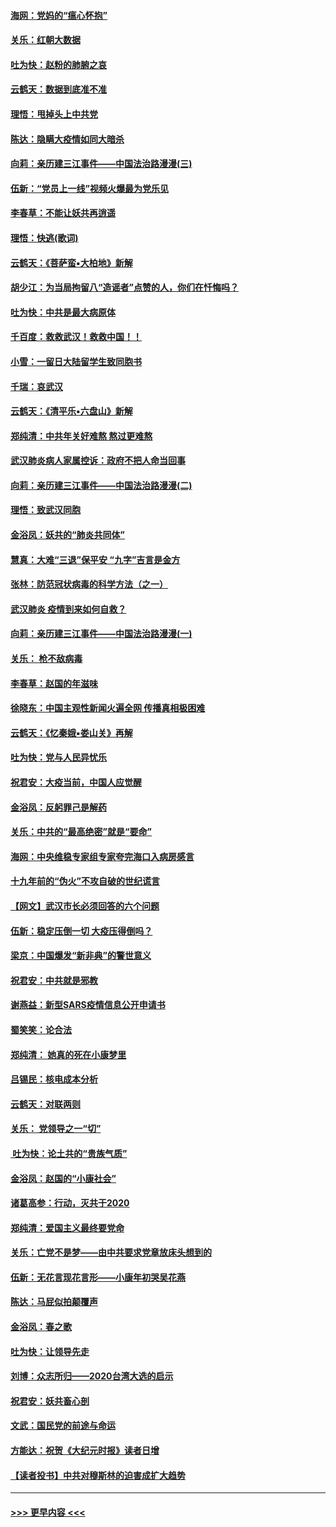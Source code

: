 #### [海网：党妈的“瘟心怀抱”](../pages/nsc993/n11840740.md?t=02041211) 
#### [关乐：红朝大数据](../pages/nsc993/n11840675.md?t=02041211) 
#### [吐为快：赵粉的肺腑之哀](../pages/nsc993/n11840618.md?t=02041211) 
#### [云鹤天：数据到底准不准](../pages/nsc993/n11840325.md?t=02041211) 
#### [理悟：甩掉头上中共党](../pages/nsc993/n11838826.md?t=02041211) 
#### [陈达：隐瞒大疫情如同大暗杀](../pages/nsc993/n11838771.md?t=02041211) 
#### [向莉：亲历建三江事件——中国法治路漫漫(三)](../pages/nsc993/n11831825.md?t=02041211) 
#### [伍新：“党员上一线”视频火爆最为党乐见](../pages/nsc993/n11838200.md?t=02041211) 
#### [李春草：不能让妖共再逍遥](../pages/nsc993/n11838102.md?t=02041211) 
#### [理悟：快逃(歌词)](../pages/nsc993/n11838083.md?t=02041211) 
#### [云鹤天：《菩萨蛮▪大柏地》新解](../pages/nsc993/n11838059.md?t=02041211) 
#### [胡少江：为当局拘留八“造谣者”点赞的人，你们在忏悔吗？](../pages/nsc993/n11836801.md?t=02041211) 
#### [吐为快：中共是最大病原体](../pages/nsc993/n11836748.md?t=02041211) 
#### [千百度：救救武汉！救救中国！！](../pages/nsc993/n11836145.md?t=02041211) 
#### [小雪：一留日大陆留学生致同胞书](../pages/nsc993/n11834624.md?t=02041211) 
#### [千瑞：哀武汉](../pages/nsc993/n11833647.md?t=02041211) 
#### [云鹤天：《清平乐▪六盘山》新解](../pages/nsc993/n11833611.md?t=02041211) 
#### [郑纯清：中共年关好难熬 熬过更难熬](../pages/nsc993/n11833489.md?t=02041211) 
#### [武汉肺炎病人家属控诉：政府不把人命当回事](../pages/nsc993/n11833205.md?t=02041211) 
#### [向莉：亲历建三江事件——中国法治路漫漫(二)](../pages/nsc993/n11829102.md?t=02041211) 
#### [理悟：致武汉同胞](../pages/nsc993/n11831522.md?t=02041211) 
#### [金浴凤：妖共的“肺炎共同体”](../pages/nsc993/n11829448.md?t=02041211) 
#### [慧真：大难“三退”保平安 “九字”吉言是金方](../pages/nsc993/n11829501.md?t=02041211) 
#### [张林：防范冠状病毒的科学方法（之一）](../pages/nsc993/n11828618.md?t=02041211) 
#### [武汉肺炎 疫情到来如何自救？](../pages/nsc993/n11827632.md?t=02041211) 
#### [向莉：亲历建三江事件——中国法治路漫漫(一)](../pages/nsc993/n11827190.md?t=02041211) 
#### [关乐： 枪不敌病毒](../pages/nsc993/n11826746.md?t=02041211) 
#### [李春草：赵国的年滋味](../pages/nsc993/n11826321.md?t=02041211) 
#### [徐晓东：中国主观性新闻火遍全网 传播真相极困难](../pages/nsc993/n11826508.md?t=02041211) 
#### [云鹤天：《忆秦娥▪娄山关》再解](../pages/nsc993/n11824682.md?t=02041211) 
#### [吐为快：党与人民异忧乐](../pages/nsc993/n11824660.md?t=02041211) 
#### [祝君安：大疫当前，中国人应觉醒](../pages/nsc993/n11821946.md?t=02041211) 
#### [金浴凤：反躬罪己是解药](../pages/nsc993/n11820280.md?t=02041211) 
#### [关乐：中共的“最高绝密”就是“要命”](../pages/nsc993/n11816946.md?t=02041211) 
#### [海网：中央维稳专家组专家夸完海口入病房感言](../pages/nsc993/n11815138.md?t=02041211) 
#### [十九年前的“伪火”不攻自破的世纪谎言](../pages/nsc993/n11813238.md?t=02041211) 
#### [【网文】武汉市长必须回答的六个问题](../pages/nsc993/n11813848.md?t=02041211) 
#### [伍新：稳定压倒一切 大疫压得倒吗？](../pages/nsc993/n11812634.md?t=02041211) 
#### [梁京：中国爆发“新非典”的警世意义](../pages/nsc993/n11812554.md?t=02041211) 
#### [祝君安：中共就是邪教](../pages/nsc993/n11812431.md?t=02041211) 
#### [谢燕益：新型SARS疫情信息公开申请书](../pages/nsc993/n11808840.md?t=02041211) 
#### [蜀笑笑：论合法](../pages/nsc993/n11808064.md?t=02041211) 
#### [郑纯清： 她真的死在小康梦里](../pages/nsc993/n11806623.md?t=02041211) 
#### [吕锡民：核电成本分析](../pages/nsc993/n11806284.md?t=02041211) 
#### [云鹤天：对联两则](../pages/nsc993/n11805957.md?t=02041211) 
#### [关乐： 党领导之一“切”](../pages/nsc993/n11804505.md?t=02041211) 
#### [ 吐为快：论土共的“贵族气质”](../pages/nsc993/n11804490.md?t=02041211) 
#### [金浴凤：赵国的“小康社会”](../pages/nsc993/n11804452.md?t=02041211) 
#### [诸葛高参：行动，灭共于2020](../pages/nsc993/n11804120.md?t=02041211) 
#### [郑纯清：爱国主义最终要党命](../pages/nsc993/n11802197.md?t=02041211) 
#### [关乐：亡党不是梦——由中共要求党章放床头想到的](../pages/nsc993/n11802156.md?t=02041211) 
#### [伍新：无花言现花言形——小康年初哭吴花燕](../pages/nsc993/n11800044.md?t=02041211) 
#### [陈达：马屁似拍颠覆声](../pages/nsc993/n11800010.md?t=02041211) 
#### [金浴凤：春之歌](../pages/nsc993/n11797687.md?t=02041211) 
#### [吐为快：让领导先走](../pages/nsc993/n11797512.md?t=02041211) 
#### [刘博：众志所归——2020台湾大选的启示](../pages/nsc993/n11796878.md?t=02041211) 
#### [祝君安：妖共畜心剖](../pages/nsc993/n11794273.md?t=02041211) 
#### [文武：国民党的前途与命运](../pages/nsc993/n11794198.md?t=02041211) 
#### [方能达：祝贺《大纪元时报》读者日增](../pages/nsc993/n11793807.md?t=02041211) 
#### [【读者投书】中共对穆斯林的迫害成扩大趋势](../pages/nsc993/n11791371.md?t=02041211) 

----
#### [ >>> 更早内容 <<< ](../indexes/nsc993-earlier.md)
